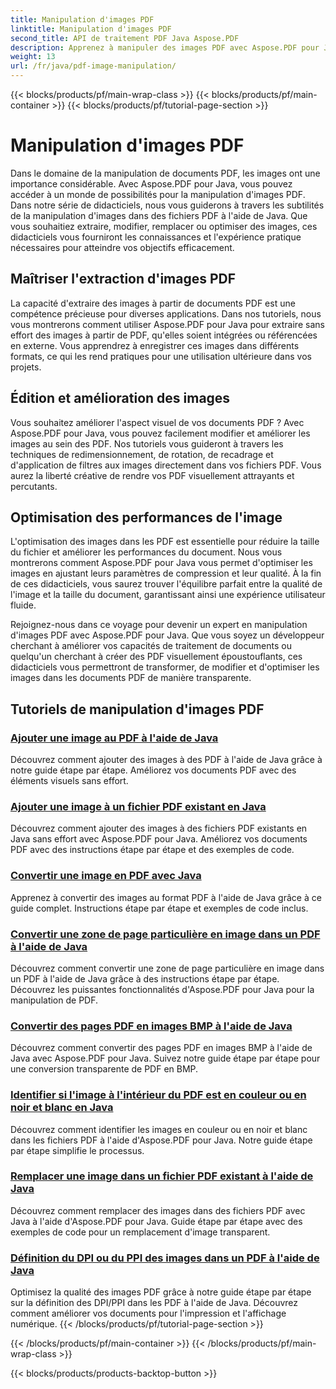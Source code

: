```yaml
---
title: Manipulation d'images PDF
linktitle: Manipulation d'images PDF
second_title: API de traitement PDF Java Aspose.PDF
description: Apprenez à manipuler des images PDF avec Aspose.PDF pour Java. Transformez, modifiez et optimisez les images de vos documents PDF sans effort.
weight: 13
url: /fr/java/pdf-image-manipulation/
---
```


{{< blocks/products/pf/main-wrap-class >}}
{{< blocks/products/pf/main-container >}}
{{< blocks/products/pf/tutorial-page-section >}}

# Manipulation d'images PDF


Dans le domaine de la manipulation de documents PDF, les images ont une importance considérable. Avec Aspose.PDF pour Java, vous pouvez accéder à un monde de possibilités pour la manipulation d'images PDF. Dans notre série de didacticiels, nous vous guiderons à travers les subtilités de la manipulation d'images dans des fichiers PDF à l'aide de Java. Que vous souhaitiez extraire, modifier, remplacer ou optimiser des images, ces didacticiels vous fourniront les connaissances et l'expérience pratique nécessaires pour atteindre vos objectifs efficacement.

## Maîtriser l'extraction d'images PDF

La capacité d'extraire des images à partir de documents PDF est une compétence précieuse pour diverses applications. Dans nos tutoriels, nous vous montrerons comment utiliser Aspose.PDF pour Java pour extraire sans effort des images à partir de PDF, qu'elles soient intégrées ou référencées en externe. Vous apprendrez à enregistrer ces images dans différents formats, ce qui les rend pratiques pour une utilisation ultérieure dans vos projets.

## Édition et amélioration des images

Vous souhaitez améliorer l'aspect visuel de vos documents PDF ? Avec Aspose.PDF pour Java, vous pouvez facilement modifier et améliorer les images au sein des PDF. Nos tutoriels vous guideront à travers les techniques de redimensionnement, de rotation, de recadrage et d'application de filtres aux images directement dans vos fichiers PDF. Vous aurez la liberté créative de rendre vos PDF visuellement attrayants et percutants.

## Optimisation des performances de l'image

L'optimisation des images dans les PDF est essentielle pour réduire la taille du fichier et améliorer les performances du document. Nous vous montrerons comment Aspose.PDF pour Java vous permet d'optimiser les images en ajustant leurs paramètres de compression et leur qualité. À la fin de ces didacticiels, vous saurez trouver l'équilibre parfait entre la qualité de l'image et la taille du document, garantissant ainsi une expérience utilisateur fluide.

Rejoignez-nous dans ce voyage pour devenir un expert en manipulation d'images PDF avec Aspose.PDF pour Java. Que vous soyez un développeur cherchant à améliorer vos capacités de traitement de documents ou quelqu'un cherchant à créer des PDF visuellement époustouflants, ces didacticiels vous permettront de transformer, de modifier et d'optimiser les images dans les documents PDF de manière transparente.

## Tutoriels de manipulation d'images PDF
### [Ajouter une image au PDF à l'aide de Java](./add-image-to-pdf-using-java/)
Découvrez comment ajouter des images à des PDF à l'aide de Java grâce à notre guide étape par étape. Améliorez vos documents PDF avec des éléments visuels sans effort.
### [Ajouter une image à un fichier PDF existant en Java](./add-image-to-an-existing-pdf-file-in-java/)
Découvrez comment ajouter des images à des fichiers PDF existants en Java sans effort avec Aspose.PDF pour Java. Améliorez vos documents PDF avec des instructions étape par étape et des exemples de code.
### [Convertir une image en PDF avec Java](./convert-an-image-to-pdf-using-java/)
Apprenez à convertir des images au format PDF à l'aide de Java grâce à ce guide complet. Instructions étape par étape et exemples de code inclus.
### [Convertir une zone de page particulière en image dans un PDF à l'aide de Java](./convert-particular-page-region-to-image-in-pdf-using-java/)
Découvrez comment convertir une zone de page particulière en image dans un PDF à l'aide de Java grâce à des instructions étape par étape. Découvrez les puissantes fonctionnalités d'Aspose.PDF pour Java pour la manipulation de PDF.
### [Convertir des pages PDF en images BMP à l'aide de Java](./convert-pdf-pages-to-bmp-image-using-java/)
Découvrez comment convertir des pages PDF en images BMP à l'aide de Java avec Aspose.PDF pour Java. Suivez notre guide étape par étape pour une conversion transparente de PDF en BMP.
### [Identifier si l'image à l'intérieur du PDF est en couleur ou en noir et blanc en Java](./identify-if-image-inside-pdf-is-colored-or-black-and-white-in-java/)
Découvrez comment identifier les images en couleur ou en noir et blanc dans les fichiers PDF à l'aide d'Aspose.PDF pour Java. Notre guide étape par étape simplifie le processus.
### [Remplacer une image dans un fichier PDF existant à l'aide de Java](./replace-image-in-existing-pdf-file-using-java/)
Découvrez comment remplacer des images dans des fichiers PDF avec Java à l'aide d'Aspose.PDF pour Java. Guide étape par étape avec des exemples de code pour un remplacement d'image transparent.
### [Définition du DPI ou du PPI des images dans un PDF à l'aide de Java](./setting-dpi-or-ppi-of-images-in-pdf-using-java/)
Optimisez la qualité des images PDF grâce à notre guide étape par étape sur la définition des DPI/PPI dans les PDF à l'aide de Java. Découvrez comment améliorer vos documents pour l'impression et l'affichage numérique.
{{< /blocks/products/pf/tutorial-page-section >}}

{{< /blocks/products/pf/main-container >}}
{{< /blocks/products/pf/main-wrap-class >}}

{{< blocks/products/products-backtop-button >}}
